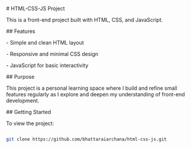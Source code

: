 \# HTML-CSS-JS Project



This is a front-end project built with HTML, CSS, and JavaScript. 



\## Features



\- Simple and clean HTML layout

\- Responsive and minimal CSS design

\- JavaScript for basic interactivity



\## Purpose



This project is a personal learning space where I build and refine small features regularly as I explore and deepen my understanding of front-end development.



\## Getting Started



To view the project:



```bash

git clone https://github.com/bhattaraiarchana/html-css-js.git



